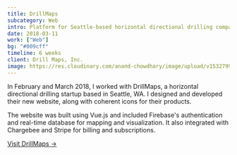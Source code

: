 ```yaml
---
title: DrillMaps
subcategory: Web
intro: Platform for Seattle-based horizontal directional drilling company built using Vue.js and integrated with Stripe and Firebase.
date: 2018-03-11
work: ["Web"]
bg: "#009cff"
timeline: 6 weeks
client: Drill Maps, Inc.
image: https://res.cloudinary.com/anand-chowdhary/image/upload/v1532799273/portfolio/drillmaps_2x.png
---
```


In February and March 2018, I worked with DrillMaps, a horizontal directional drilling startup based in Seattle, WA. I designed and developed their new website, along with coherent icons for their products.

The website was built using Vue.js and included Firebase's authentication and real-time database for mapping and visualization. It also integrated with Chargebee and Stripe for billing and subscriptions.

[Visit DrillMaps &rarr;](https://www.drillmaps.com)

<div class="image"><img alt="" src="/images/projects/drillmaps/1.png"></div>